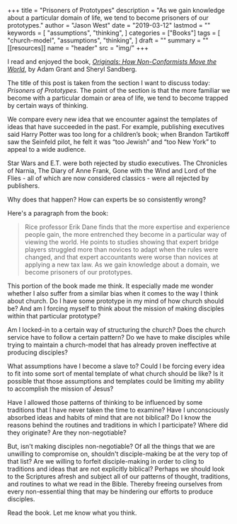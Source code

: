 +++
title = "Prisoners of Prototypes"
description = "As we gain knowledge about a particular domain of life, we tend to become prisoners of our prototypes."
author = "Jason West"
date = "2019-03-12"
lastmod = ""
keywords = [
  "assumptions",
  "thinking",
  ]
categories = ["Books"]
tags = [
  "church-model",
  "assumptions",
  "thinking",
  ]
draft = ""
summary = ""
[[resources]]
  name = "header"
  src = "img/"
+++

I read and enjoyed the book, [*Originals: How Non-Conformists Move the World*](https://www.amazon.com/Originals-How-Non-Conformists-Move-World/dp/014312885X), by Adam Grant and Sheryl Sandberg.

The title of this post is taken from the section I want to discuss today: *Prisoners of Prototypes*. The point of the section is that the more familiar we become with a particular domain or area of life, we tend to become trapped by certain ways of thinking.

We compare every new idea that we encounter against the templates of ideas that have succeeded in the past. For example, publishing executives said Harry Potter was too long for a children’s book; when Brandon Tartikoff saw the Seinfeld pilot, he felt it was “too Jewish” and “too New York” to appeal to a wide audience.

Star Wars and E.T. were both rejected by studio executives. The Chronicles of Narnia, The Diary of Anne Frank, Gone with the Wind and Lord of the Flies - all of which are now considered classics - were all rejected by publishers.

Why does that happen? How can experts be so consistently wrong?

Here's a paragraph from the book:

>Rice professor Erik Dane finds that the more expertise and experience people gain, the more entrenched they become in a particular way of viewing the world. He points to studies showing that expert bridge players struggled more than novices to adapt when the rules were changed, and that expert accountants were worse than novices at applying a new tax law. As we gain knowledge about a domain, we become prisoners of our prototypes.

This portion of the book made me think. It especially made me wonder whether I also suffer from a similar bias when it comes to the way I think about church. Do I have some prototype in my mind of how church should be? And am I forcing myself to think about the mission of making disciples within that particular prototype?

Am I locked-in to a certain way of structuring the church? Does the church service have to follow a certain pattern? Do we have to make disciples while trying to maintain a church-model that has already proven ineffective at producing disciples?

What assumptions have I become a slave to? Could I be forcing every idea to fit into some sort of mental template of what church should be like? Is it possible that those assumptions and templates could be limiting my ability to accomplish the mission of Jesus?

Have I allowed those patterns of thinking to be influenced by some traditions that I have never taken the time to examine? Have I unconsciously absorbed ideas and habits of mind that are not biblical? Do I know the reasons behind the routines and traditions in which I participate? Where did they originate? Are they non-negotiable?

But, isn't making disciples non-negotiable? Of all the things that we are unwilling to compromise on, shouldn't disciple-making be at the very top of that list? Are we willing to forfeit disciple-making in order to cling to traditions and ideas that are not explicitly biblical? Perhaps we should look to the Scriptures afresh and subject all of our patterns of thought, traditions, and routines to what we read in the Bible. Thereby freeing ourselves from every non-essential thing that may be hindering our efforts to produce disciples.

Read the book. Let me know what you think.
